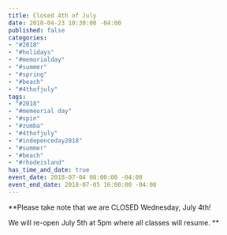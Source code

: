 ```yaml
---
title: Closed 4th of July
date: 2018-04-23 10:30:00 -04:00
published: false
categories:
- "#2018"
- "#holidays"
- "#memorialday"
- "#summer"
- "#spring"
- "#beach"
- "#4thofjuly"
tags:
- "#2018"
- "#memeorial day"
- "#spin"
- "#zumba"
- "#4thofjuly"
- "#indepenceday2018"
- "#summer"
- "#beach"
- "#rhodeisland"
has_time_and_date: true
event_date: 2018-07-04 08:00:00 -04:00
event_end_date: 2018-07-05 16:00:00 -04:00
---
```


**Please take note that we are CLOSED Wednesday, July 4th! 

We will re-open July 5th at 5pm where all classes will resume. **